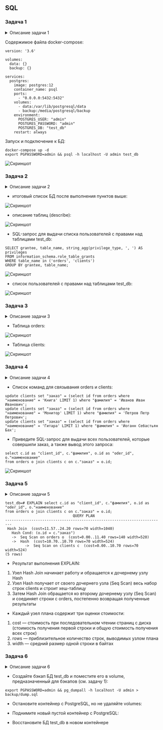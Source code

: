 ## SQL

### Задача 1

<details><summary>Описание задачи 1</summary>
Используя Docker, поднимите инстанс PostgreSQL (версию 12) c 2 volume, в который будут складываться данные БД и бэкапы.

Приведите получившуюся команду или docker-compose-манифест.
</details>

Содержимое файла docker-compose:
```text
version: '3.6'

volumes:
  data: {}
  backup: {}

services:
  postgres:
    image: postgres:12
    container_name: psql
    ports:
      - "0.0.0.0:5432:5432"
    volumes:
      - data:/var/lib/postgresql/data
      - backup:/media/postgresql/backup
    environment:
      POSTGRES_USER: "admin"
      POSTGRES_PASSWORD: "admin"
      POSTGRES_DB: "test_db"
    restart: always
```
Запуск и подключение к БД:
```text
docker-compose up -d
export PGPASSWORD=admin && psql -h localhost -U admin test_db
```

![Скриншот](https://github.com/aleksey-raevich/devops-netology/blob/master/virt-homeworks/06-db-02-sql/lab_06-db-02-sql_img1.png)

### Задача 2
<details><summary>Описание задачи 2</summary>
В БД из задачи 1:

создайте пользователя test-admin-user и БД test_db;
в БД test_db создайте таблицу orders и clients (спeцификация таблиц ниже);
предоставьте привилегии на все операции пользователю test-admin-user на таблицы БД test_db;
создайте пользователя test-simple-user;
предоставьте пользователю test-simple-user права на SELECT/INSERT/UPDATE/DELETE этих таблиц БД test_db.
Таблица orders:

id (serial primary key);
наименование (string);
цена (integer).
Таблица clients:

id (serial primary key);
фамилия (string);
страна проживания (string, index);
заказ (foreign key orders).
Приведите:

итоговый список БД после выполнения пунктов выше;
описание таблиц (describe);
SQL-запрос для выдачи списка пользователей с правами над таблицами test_db;
список пользователей с правами над таблицами test_db.
</details>

* итоговый список БД после выполнения пунктов выше:

![Скриншот](https://github.com/aleksey-raevich/devops-netology/blob/master/virt-homeworks/06-db-02-sql/lab_06-db-02-sql_img2.png)

* описание таблиц (describe):

![Скриншот](https://github.com/aleksey-raevich/devops-netology/blob/master/virt-homeworks/06-db-02-sql/lab_06-db-02-sql_img3.png)

* SQL-запрос для выдачи списка пользователей с правами над таблицами test_db:

```text
SELECT grantee, table_name, string_agg(privilege_type, ', ') AS privileges
FROM information_schema.role_table_grants
WHERE table_name in ('orders', 'clients')
GROUP BY grantee, table_name;
```

![Скриншот](https://github.com/aleksey-raevich/devops-netology/blob/master/virt-homeworks/06-db-02-sql/lab_06-db-02-sql_img4.png)

* список пользователей с правами над таблицами test_db:

![Скриншот](https://github.com/aleksey-raevich/devops-netology/blob/master/virt-homeworks/06-db-02-sql/lab_06-db-02-sql_img5.png)


### Задача 3
<details><summary>Описание задачи 3</summary>
Используя SQL-синтаксис, наполните таблицы следующими тестовыми данными:

Таблица orders

Наименование	цена
Шоколад	10
Принтер	3000
Книга	500
Монитор	7000
Гитара	4000
Таблица clients

ФИО	Страна проживания
Иванов Иван Иванович	USA
Петров Петр Петрович	Canada
Иоганн Себастьян Бах	Japan
Ронни Джеймс Дио	Russia
Ritchie Blackmore	Russia
Используя SQL-синтаксис:

вычислите количество записей для каждой таблицы.
Приведите в ответе:

- запросы,
- результаты их выполнения.
</details>

* Таблица orders:

![Скриншот](https://github.com/aleksey-raevich/devops-netology/blob/master/virt-homeworks/06-db-02-sql/lab_06-db-02-sql_img6.png)

* Таблица clients:

![Скриншот](https://github.com/aleksey-raevich/devops-netology/blob/master/virt-homeworks/06-db-02-sql/lab_06-db-02-sql_img7.png)


### Задача 4
<details><summary>Описание задачи 4</summary>
Часть пользователей из таблицы clients решили оформить заказы из таблицы orders.

Используя foreign keys, свяжите записи из таблиц, согласно таблице:

ФИО	Заказ
Иванов Иван Иванович	Книга
Петров Петр Петрович	Монитор
Иоганн Себастьян Бах	Гитара
Приведите SQL-запросы для выполнения этих операций.

Приведите SQL-запрос для выдачи всех пользователей, которые совершили заказ, а также вывод этого запроса.

Подсказка: используйте директиву UPDATE.
</details>

* Список команд для связывания orders и clients:

```text
update clients set "заказ" = (select id from orders where "наименование" = 'Книга' LIMIT 1) where "фамилия" = 'Иванов Иван Иванович';
update clients set "заказ" = (select id from orders where "наименование" = 'Монитор' LIMIT 1) where "фамилия" = 'Петров Петр Петрович';
update clients set "заказ" = (select id from orders where "наименование" = 'Гитара' LIMIT 1) where "фамилия" = 'Иоганн Себастьян Бах';
```

* Приведите SQL-запрос для выдачи всех пользователей, которые совершили заказ, а также вывод этого запроса:
```text
select c.id as "client_id", c."фамилия", o.id as "oder_id", o."наименование"
from orders o join clients c on c."заказ" = o.id;
```
![Скриншот](https://github.com/aleksey-raevich/devops-netology/blob/master/virt-homeworks/06-db-02-sql/lab_06-db-02-sql_img8.png)


### Задача 5
<details><summary>Описание задачи 5</summary>
Получите полную информацию по выполнению запроса выдачи всех пользователей из задачи 4 (используя директиву EXPLAIN).

Приведите получившийся результат и объясните, что значат полученные значения.
</details>

```text
test_db=# EXPLAIN select c.id as "client_id", c."фамилия", o.id as "oder_id", o."наименование"                                                                                                                                                       from orders o join clients c on c."заказ" = o.id;
                               QUERY PLAN
-------------------------------------------------------------------------
 Hash Join  (cost=11.57..24.20 rows=70 width=1040)
   Hash Cond: (o.id = c."заказ")
   ->  Seq Scan on orders o  (cost=0.00..11.40 rows=140 width=520)
   ->  Hash  (cost=10.70..10.70 rows=70 width=524)
         ->  Seq Scan on clients c  (cost=0.00..10.70 rows=70 width=524)
(5 rows)
```
* Результат выполнения EXPLAIN:
1. Узел Hash Join начинает работу и обращается к дочернему узлу Hash
2. Узел Hash получает от своего дочернего узла (Seq Scan) весь набор строк clients и строит хеш-таблицу
3. Затем Hash Join обращается ко второму дочернему узлу (Seq Scan) и соединяет строки с orders, постепенно возвращая полученные результаты

* Каждый узел плана содержит три оценки стоимости:
1. cost — стоимость при последовательном чтении страниц с диска (стоимость получения первой строки и общую стоимость получения всех строк)
2. rows — приблизительное количество строк, выводимых узлом плана
3. width — средний размер одной строки в байтах

### Задача 6
<details><summary>Описание задачи 6</summary>
Создайте бэкап БД test_db и поместите его в volume, предназначенный для бэкапов (см. задачу 1).

Остановите контейнер с PostgreSQL, но не удаляйте volumes.

Поднимите новый пустой контейнер с PostgreSQL.

Восстановите БД test_db в новом контейнере.

Приведите список операций, который вы применяли для бэкапа данных и восстановления.
</details>

* Создайте бэкап БД test_db и поместите его в volume, предназначенный для бэкапов (см. задачу 1):
```text
export PGPASSWORD=admin && pg_dumpall -h localhost -U admin > backup/dump.sql
```

* Остановите контейнер с PostgreSQL, но не удаляйте volumes:


* Поднимите новый пустой контейнер с PostgreSQL:

* Восстановите БД test_db в новом контейнере
